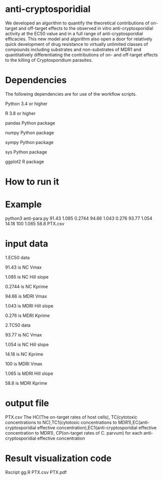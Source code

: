 # anti-cryptosporidial
We  developed an algorithm to quantify the theoretical contributions of on-target and off-target effects to the observed in vitro anti-cryptosporidial activity at the EC50 value and in a full range of anti-cryptosporidial efficacies. This new model and algorithm also open a door for relatively quick development of drug resistance to virtually unlimited classes of compounds including substrates and non-substrates of MDR1 and quantitatively differentiating the contributions of on- and off-target effects to the killing of Cryptosporidium parasites.

# Dependencies 
The following dependencies are for use of the  workflow scripts.

Python 3.4 or higher

R 3.8 or higher

pandas Python package

numpy Python package

sympy Python package

sys Python package

ggplot2 R package
# How to run it
# Example
python3 anti-para.py 91.43 1.085 0.2744 94.66 1.043 0.276 93.77 1.054 14.18 100 1.065 58.8 PTX.csv
# input data
1.EC50 data

91.43 is NC Vmax 

1.085 is NC Hill slope

0.2744 is NC Kprime

94.66 is MDRI Vmax

1.043 is MDRI Hill slope

0.276 is MDRI Kprime

2.TC50 data 

93.77 is NC Vmax 

1.054 is NC Hill slope

14.18 is NC Kprime

100 is MDRI Vmax

1.065 is MDRI Hill slope

58.8 is MDRI Kprime

# output file
PTX.csv   The HC(The on-target rates of host cells), TC(cytotoxic concentrations to NC),TC1(cytotoxic concentrations to MDR1),EC(anti-cryptosporidial effective concentration),EC1(anti-cryptosporidial effective concentration to MDR1), CP(on-target rates of C. parvum) for each anti-cryptosporidial effective concentration



# Result visualization code
Rscript gg.R PTX.csv PTX.pdf




